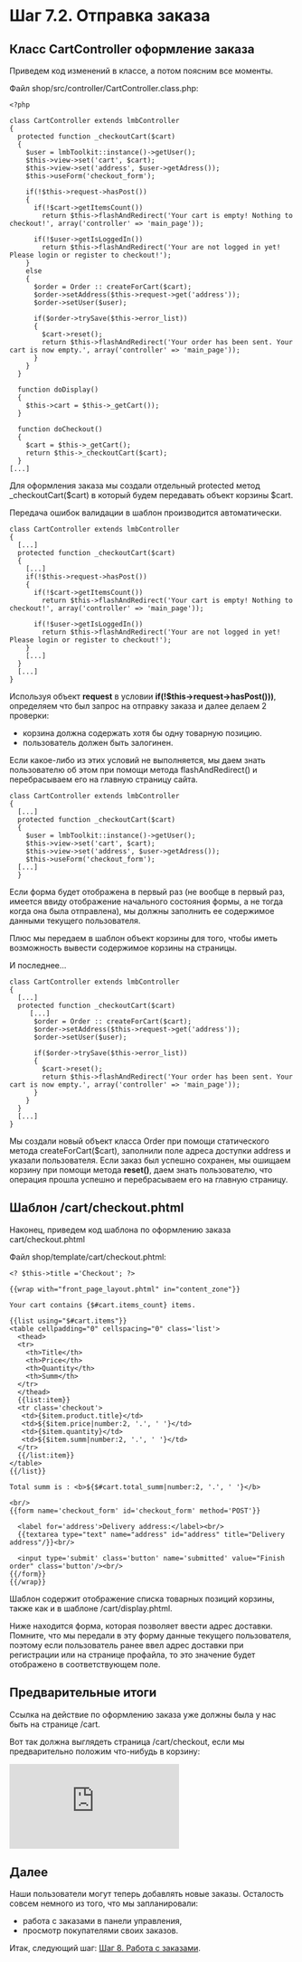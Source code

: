 # Шаг 7.2. Отправка заказа
## Класс CartController оформление заказа
Приведем код изменений в классе, а потом поясним все моменты.

Файл shop/src/controller/CartController.class.php:

    <?php
 
    class CartController extends lmbController
    {
      protected function _checkoutCart($cart)
      {
        $user = lmbToolkit::instance()->getUser();
        $this->view->set('cart', $cart);
        $this->view->set('address', $user->getAdress());
        $this->useForm('checkout_form');    
 
        if(!$this->request->hasPost())
        {
          if(!$cart->getItemsCount())
            return $this->flashAndRedirect('Your cart is empty! Nothing to checkout!', array('controller' => 'main_page'));
 
          if(!$user->getIsLoggedIn())
            return $this->flashAndRedirect('Your are not logged in yet! Please login or register to checkout!');
        }
        else
        {      
          $order = Order :: createForCart($cart);
          $order->setAddress($this->request->get('address'));
          $order->setUser($user);
 
          if($order->trySave($this->error_list))
          {
            $cart->reset();
            return $this->flashAndRedirect('Your order has been sent. Your cart is now empty.', array('controller' => 'main_page'));
          }            
        }
      }
 
      function doDisplay()
      {
        $this->cart = $this->_getCart());
      }
 
      function doCheckout()
      {
        $cart = $this->_getCart();
        return $this->_checkoutCart($cart);
      }
    [...]

Для оформления заказа мы создали отдельный protected метод _checkoutCart($cart) в который будем передавать объект корзины $cart.

Передача ошибок валидации в шаблон производится автоматически.

    class CartController extends lmbController
    {
      [...]
      protected function _checkoutCart($cart)
      {
        [...]
        if(!$this->request->hasPost())
        {
          if(!$cart->getItemsCount())
            return $this->flashAndRedirect('Your cart is empty! Nothing to checkout!', array('controller' => 'main_page'));
 
          if(!$user->getIsLoggedIn())
            return $this->flashAndRedirect('Your are not logged in yet! Please login or register to checkout!');
        }
        [...]
      }
      [...]
    }

Используя объект **request** в условии **if(!$this→request→hasPost()))**, определяем что был запрос на отправку заказа и далее делаем 2 проверки:

* корзина должна содержать хотя бы одну товарную позицию.
* пользователь должен быть залогинен.

Если какое-либо из этих условий не выполняется, мы даем знать пользователю об этом при помощи метода flashAndRedirect() и перебрасываем его на главную страницу сайта.

    class CartController extends lmbController
    {
      [...]
      protected function _checkoutCart($cart)
      {
        $user = lmbToolkit::instance()->getUser();
        $this->view->set('cart', $cart);
        $this->view->set('address', $user->getAdress());
        $this->useForm('checkout_form');    
      [...]
      }

Если форма будет отображена в первый раз (не вообще в первый раз, имеется ввиду отображение начального состояния формы, а не тогда когда она была отправлена), мы должны заполнить ее содержимое данными текущего пользователя.

Плюс мы передаем в шаблон объект корзины для того, чтобы иметь возможность вывести содержимое корзины на страницы.

И последнее…

    class CartController extends lmbController
    {
      [...]
      protected function _checkoutCart($cart)
         [...]
          $order = Order :: createForCart($cart);
          $order->setAddress($this->request->get('address'));
          $order->setUser($user);
 
          if($order->trySave($this->error_list))
          {
            $cart->reset();
            return $this->flashAndRedirect('Your order has been sent. Your cart is now empty.', array('controller' => 'main_page'));
          }            
        }
      }
      [...]
    }

Мы создали новый объект класса Order при помощи статического метода createForCart($cart), заполнили поле адреса доступки address и указали пользователя. Если заказ был успешно сохранен, мы ошищаем корзину при помощи метода **reset()**, даем знать пользователю, что операция прошла успешно и перебрасываем его на главную страницу.

## Шаблон /cart/checkout.phtml
Наконец, приведем код шаблона по оформлению заказа cart/checkout.phtml

Файл shop/template/cart/checkout.phtml:

    <? $this->title ='Checkout'; ?>
 
    {{wrap with="front_page_layout.phtml" in="content_zone"}}
 
    Your cart contains {$#cart.items_count} items.
 
    {{list using="$#cart.items"}}
    <table cellpadding="0" cellspacing="0" class='list'>
      <thead>
      <tr>
        <th>Title</th>
        <th>Price</th>
        <th>Quantity</th>
        <th>Summ</th>
      </tr>
      </thead>
      {{list:item}}
      <tr class='checkout'>
       <td>{$item.product.title}</td>
       <td>${$item.price|number:2, '.', ' '}</td>
       <td>{$item.quantity}</td>
       <td>${$item.summ|number:2, '.', ' '}</td>
      </tr>
      {{/list:item}}
    </table>
    {{/list}}
 
    Total summ is : <b>${$#cart.total_summ|number:2, '.', ' '}</b>
 
    <br/>
    {{form name='checkout_form' id='checkout_form' method='POST'}}
 
      <label for='address'>Delivery address:</label><br/>
      {{textarea type="text" name="address" id="address" title="Delivery address"/}}<br/>
 
      <input type='submit' class='button' name='submitted' value="Finish order" class='button'/><br/>
    {{/form}}
    {{/wrap}}

Шаблон содержит отображение списка товарных позиций корзины, также как и в шаблоне /cart/display.phtml.

Ниже находится форма, которая позволяет ввести адрес доставки. Помните, что мы передали в эту форму данные текущего пользователя, поэтому если пользователь ранее ввел адрес доставки при регистрации или на странице профайла, то это значение будет отображено в соответствующем поле.

## Предварительные итоги
Ссылка на действие по оформлению заказа уже должны была у нас быть на странице /cart.

Вот так должна выглядеть страница /cart/checkout, если мы предварительно положим что-нибудь в корзину:

![Alt-checkout](http://wiki.limb-project.com/2011.1/lib/exe/fetch.php?cache=&media=limb3:ru:tutorials:shop:checkout.png)

## Далее
Наши пользователи могут теперь добавлять новые заказы. Осталость совсем немного из того, что мы запланировали:

* работа с заказами в панели управления,
* просмотр покупателями своих заказов.

Итак, следующий шаг: [Шаг 8. Работа с заказами](./step8.md).
